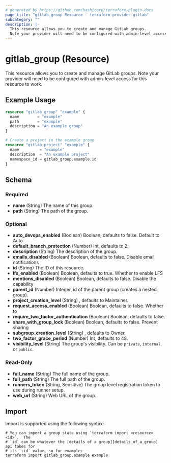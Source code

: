 ```yaml
---
# generated by https://github.com/hashicorp/terraform-plugin-docs
page_title: "gitlab_group Resource - terraform-provider-gitlab"
subcategory: ""
description: |-
  This resource allows you to create and manage GitLab groups.
  Note your provider will need to be configured with admin-level access for this resource to work.
---
```


# gitlab_group (Resource)

This resource allows you to create and manage GitLab groups.
Note your provider will need to be configured with admin-level access for this resource to work.

## Example Usage

```terraform
resource "gitlab_group" "example" {
  name        = "example"
  path        = "example"
  description = "An example group"
}

# Create a project in the example group
resource "gitlab_project" "example" {
  name         = "example"
  description  = "An example project"
  namespace_id = gitlab_group.example.id
}
```

<!-- schema generated by tfplugindocs -->
## Schema

### Required

- **name** (String) The name of this group.
- **path** (String) The path of the group.

### Optional

- **auto_devops_enabled** (Boolean) Boolean, defaults to false.  Default to Auto
- **default_branch_protection** (Number) Int, defaults to 2.
- **description** (String) The description of the group.
- **emails_disabled** (Boolean) Boolean, defaults to false.  Disable email notifications
- **id** (String) The ID of this resource.
- **lfs_enabled** (Boolean) Boolean, defaults to true.  Whether to enable LFS
- **mentions_disabled** (Boolean) Boolean, defaults to false.  Disable the capability
- **parent_id** (Number) Integer, id of the parent group (creates a nested group).
- **project_creation_level** (String) , defaults to Maintainer.
- **request_access_enabled** (Boolean) Boolean, defaults to false.  Whether to
- **require_two_factor_authentication** (Boolean) Boolean, defaults to false.
- **share_with_group_lock** (Boolean) Boolean, defaults to false.  Prevent sharing
- **subgroup_creation_level** (String) , defaults to Owner.
- **two_factor_grace_period** (Number) Int, defaults to 48.
- **visibility_level** (String) The group's visibility. Can be `private`, `internal`, or `public`.

### Read-Only

- **full_name** (String) The full name of the group.
- **full_path** (String) The full path of the group.
- **runners_token** (String, Sensitive) The group level registration token to use during runner setup.
- **web_url** (String) Web URL of the group.

## Import

Import is supported using the following syntax:

```shell
# You can import a group state using `terraform import <resource> <id>`.  The
# `id` can be whatever the [details of a group][details_of_a_group] api takes for
# its `:id` value, so for example:
terraform import gitlab_group.example example
```
